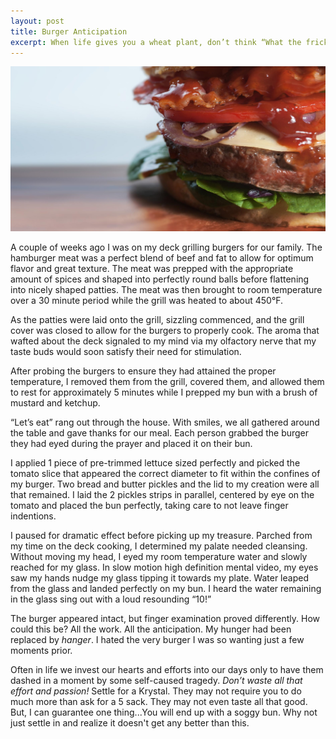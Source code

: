 ```yaml
---
layout: post
title: Burger Anticipation
excerpt: When life gives you a wheat plant, don’t think “What the frick is this?”
---
```

![delicious hamburger](media/2017-06-21_burger-anticipation.jpg "delicious hamburger")

A couple of weeks ago I was on my deck grilling burgers for our family. The hamburger meat was a perfect blend of beef and fat to allow for optimum flavor and great texture. The meat was prepped with the appropriate amount of spices and shaped into perfectly round balls before flattening into nicely shaped patties. The meat was then brought to room temperature over a 30 minute period while the grill was heated to about 450°F.

As the patties were laid onto the grill, sizzling commenced, and the grill cover was closed to allow for the burgers to properly cook. The aroma that wafted about the deck signaled to my mind via my olfactory nerve that my taste buds would soon satisfy their need for stimulation.

After probing the burgers to ensure they had attained the proper temperature, I removed them from the grill, covered them, and allowed them to rest for approximately 5 minutes while I prepped my bun with a brush of mustard and ketchup.

“Let’s eat” rang out through the house. With smiles, we all gathered around the table and gave thanks for our meal. Each person grabbed the burger they had eyed during the prayer and placed it on their bun.

I applied 1 piece of pre-trimmed lettuce sized perfectly and picked the tomato slice that appeared the correct diameter to fit within the confines of my burger. Two bread and butter pickles and the lid to my creation were all that remained. I laid the 2 pickles strips in parallel, centered by eye on the tomato and placed the bun perfectly, taking care to not leave finger indentions.

I paused for dramatic effect before picking up my treasure. Parched from my time on the deck cooking, I determined my palate needed cleansing. Without moving my head, I eyed my room temperature water and slowly reached for my glass. In slow motion high definition mental video, my eyes saw my hands nudge my glass tipping it towards my plate. Water leaped from the glass and landed perfectly on my bun. I heard the water remaining in the glass sing out with a loud resounding “10!”

The burger appeared intact, but finger examination proved differently. How could this be? All the work. All the anticipation. My hunger had been replaced by *hanger*. I hated the very burger I was so wanting just a few moments prior.

Often in life we invest our hearts and efforts into our days only to have them dashed in a moment by some self-caused tragedy. *Don’t waste all that effort and passion!* Settle for a Krystal. They may not require you to do much more than ask for a 5 sack. They may not even taste all that good. But, I can guarantee one thing...You will end up with a soggy bun. Why not just settle in and realize it doesn't get any better than this.